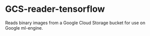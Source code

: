 # GCS-reader-tensorflow
Reads binary images from a Google Cloud Storage bucket for use on Google ml-engine.  

